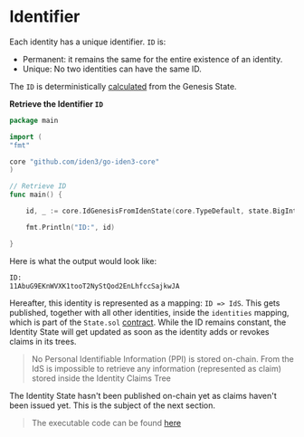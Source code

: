 # Identifier

Each identity has a unique identifier. `ID` is:

- Permanent: it remains the same for the entire existence of an identity.
- Unique: No two identities can have the same ID.

The `ID` is deterministically [calculated](https://docs.iden3.io/protocol/spec/#genesis-id) from the Genesis State. 

**Retrieve the Identifier `ID`**

```go
package main

import (
"fmt"

core "github.com/iden3/go-iden3-core"
)

// Retrieve ID
func main() {

    id, _ := core.IdGenesisFromIdenState(core.TypeDefault, state.BigInt())

    fmt.Println("ID:", id)

}
```

Here is what the output would look like: 

```bash
ID:
11AbuG9EKnWVXK1tooT2NyStQod2EnLhfccSajkwJA
```

Hereafter, this identity is represented as a mapping: `ID => IdS`. This gets published, together with all other identities, inside the `identities` mapping, which is part of the `State.sol` [contract](../../contracts/overview.md). While the ID remains constant, the Identity State will get updated as soon as the identity adds or revokes claims in its trees. 

> No Personal Identifiable Information (PPI) is stored on-chain. From the IdS is impossible to retrieve any information (represented as claim) stored inside the Identity Claims Tree

The Identity State hasn't been published on-chain yet as claims haven't been issued yet. This is the subject of the next section.

> The executable code can be found [here](https://github.com/0xPolygonID/tutorial-examples/blob/main/issuer-protocol/main.go#L121)
